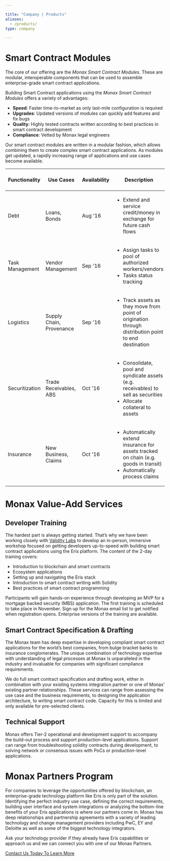 ```yaml
---

title: "Company | Products"
aliases:
  - /products/
type: company

---
```

# Smart Contract Modules

The core of our offering are the *Monax Smart Contract Modules*. These are modular, interoperable components that can be used to assemble enterprise-grade smart contract applications. 

Building Smart Contract applications using the *Monax Smart Contract Modules* offers a variety of advantages:
* __Speed__: Faster time-to-market as only last-mile configuration is required
* __Upgrades__: Updated versions of modules can quickly add features and fix bugs
* __Quality__: Highly tested contracts written according to best practices in smart contract development
* __Compliance__: Vetted by Monax legal engineers

Our smart contract modules are written in a modular fashion, which allows combining them to create complex smart contract applications. As modules get updated, a rapidly increasing range of applications and use cases become available.


|Functionality    |Use Cases        |Availability     |Description      |Required Product Releases  |
|---------------  |---------------  |---------------  |---------------  |---------------            |
|Debt             |Loans, Bonds     |Aug '16        | <ul><li>Extend and service credit/money in exchange for future cash flows</li></ul> |
|Task Management  |Vendor Management  |Sep '16    |<ul><li>Assign tasks to pool of authorized workers/vendors</li><li>Tasks status tracking</li></ul>|
|Logistics        |Supply Chain, Provenance |Sep '16  |<ul><li>Track assets as they move from point of origination through distribution point to end destination</li></ul>|
|Securitization   |Trade Receivables, ABS |Oct '16  |<ul><li>Consolidate, pool and syndicate assets (e.g. receivables) to sell as securities</li><li>Allocate collateral to assets</li></ul>|
|Insurance        |New Business, Claims |Oct '16  |<ul><li>Automatically extend insurance for assets tracked on chain (e.g. goods in transit)</li><li>Automatically process claims</li></ul>|

# Monax Value-Add Services
## Developer Training
The hardest part is always getting started. That’s why we have been working closely with [Validity Labs](https://validitylabs.org/) to develop an in-person, immersive workshop focused on getting developers up-to-speed with building smart contract applications using the Eris platform. The content of the 2-day training covers:

* Introduction to blockchain and smart contracts
* Ecosystem applications
* Setting up and navigating the Eris stack
* Introduction to smart contract writing with Solidity
* Best practices of smart contract programming

Participants will gain hands-on experience through developing an MVP for a mortgage backed security (MBS) application. The first training is scheduled to take place in November. Sign up for the Monax email list to get notified when registration opens. Enterprise versions of the training are available.

## Smart Contract Specification & Drafting
The Monax team has deep expertise in developing compliant smart contract applications for the world’s best companies, from bulge bracket banks to insurance conglomerates. The unique combination of technology expertise with understanding of legal processes at Monax is unparalleled in the industry and invaluable for companies with significant compliance requirements.

We do full smart contract specification and drafting work, either in combination with your existing systems integration partner or one of Monax’ existing partner relationships. These services can range from assessing the use case and the business requirements, to designing the application architecture, to writing smart contract code. Capacity for this is limited and only available for pre-selected clients.

## Technical Support
Monax offers Tier-2 operational and development support to accompany the build-out process and support production-level applications. Support can range from troubleshooting solidity contracts during development, to solving network or consensus issues with PoCs or production-level applications.

# Monax Partners Program
For companies to leverage the opportunities offered by blockchain, an enterprise-grade technology platform like Eris is only part of the solution. Identifying the perfect industry use case, defining the correct requirements, building user interface and system integrations or analyzing the bottom-line benefits of your Eris applications is where our partners come in. Monax has deep relationships and partnership agreements with a variety of leading technology and change management providers including PwC, EY and Deloitte as well as some of the biggest technology integrators.

Ask your technology provider if they already have Eris capabilities or approach us and we can connect you with one of our Monax Partners.

<a class="action-big" href="mailto:contact@erisindustries.com">Contact Us Today To Learn More</a>
